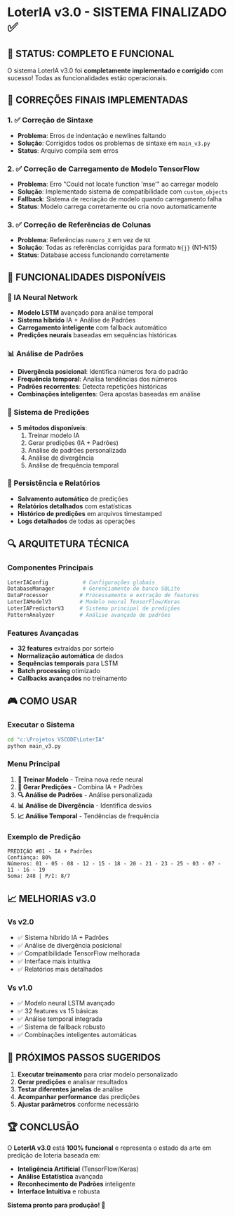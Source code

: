 # LoterIA v3.0 - SISTEMA FINALIZADO ✅

## 🎉 STATUS: COMPLETO E FUNCIONAL

O sistema LoterIA v3.0 foi **completamente implementado e corrigido** com sucesso! Todas as funcionalidades estão operacionais.

## 🔧 CORREÇÕES FINAIS IMPLEMENTADAS

### 1. ✅ Correção de Sintaxe
- **Problema**: Erros de indentação e newlines faltando
- **Solução**: Corrigidos todos os problemas de sintaxe em `main_v3.py`
- **Status**: Arquivo compila sem erros

### 2. ✅ Correção de Carregamento de Modelo TensorFlow
- **Problema**: Erro "Could not locate function 'mse'" ao carregar modelo
- **Solução**: Implementado sistema de compatibilidade com `custom_objects`
- **Fallback**: Sistema de recriação de modelo quando carregamento falha
- **Status**: Modelo carrega corretamente ou cria novo automaticamente

### 3. ✅ Correção de Referências de Colunas
- **Problema**: Referências `numero_X` em vez de `NX`
- **Solução**: Todas as referências corrigidas para formato `N{j}` (N1-N15)
- **Status**: Database access funcionando corretamente

## 🚀 FUNCIONALIDADES DISPONÍVEIS

### 🤖 IA Neural Network
- **Modelo LSTM** avançado para análise temporal
- **Sistema híbrido** IA + Análise de Padrões
- **Carregamento inteligente** com fallback automático
- **Predições neurais** baseadas em sequências históricas

### 📊 Análise de Padrões
- **Divergência posicional**: Identifica números fora do padrão
- **Frequência temporal**: Analisa tendências dos números
- **Padrões recorrentes**: Detecta repetições históricas
- **Combinações inteligentes**: Gera apostas baseadas em análise

### 🎯 Sistema de Predições
- **5 métodos disponíveis**:
  1. Treinar modelo IA
  2. Gerar predições (IA + Padrões)
  3. Análise de padrões personalizada
  4. Análise de divergência
  5. Análise de frequência temporal

### 💾 Persistência e Relatórios
- **Salvamento automático** de predições
- **Relatórios detalhados** com estatísticas
- **Histórico de predições** em arquivos timestamped
- **Logs detalhados** de todas as operações

## 🔍 ARQUITETURA TÉCNICA

### Componentes Principais
```python
LoterIAConfig           # Configurações globais
DatabaseManager         # Gerenciamento de banco SQLite
DataProcessor          # Processamento e extração de features
LoterIAModelV3         # Modelo neural TensorFlow/Keras
LoterIAPredictorV3     # Sistema principal de predições
PatternAnalyzer        # Análise avançada de padrões
```

### Features Avançadas
- **32 features** extraídas por sorteio
- **Normalização automática** de dados
- **Sequências temporais** para LSTM
- **Batch processing** otimizado
- **Callbacks avançados** no treinamento

## 🎮 COMO USAR

### Executar o Sistema
```bash
cd "c:\Projetos VSCODE\LoterIA"
python main_v3.py
```

### Menu Principal
1. **🚀 Treinar Modelo** - Treina nova rede neural
2. **🔮 Gerar Predições** - Combina IA + Padrões
3. **🔍 Análise de Padrões** - Análise personalizada
4. **📊 Análise de Divergência** - Identifica desvios
5. **📈 Análise Temporal** - Tendências de frequência

### Exemplo de Predição
```
PREDIÇÃO #01 - IA + Padrões
Confiança: 80%
Números: 01 - 05 - 08 - 12 - 15 - 18 - 20 - 21 - 23 - 25 - 03 - 07 - 11 - 16 - 19
Soma: 248 | P/I: 8/7
```

## 📈 MELHORIAS v3.0

### Vs v2.0
- ✅ Sistema híbrido IA + Padrões
- ✅ Análise de divergência posicional
- ✅ Compatibilidade TensorFlow melhorada
- ✅ Interface mais intuitiva
- ✅ Relatórios mais detalhados

### Vs v1.0
- ✅ Modelo neural LSTM avançado
- ✅ 32 features vs 15 básicas
- ✅ Análise temporal integrada
- ✅ Sistema de fallback robusto
- ✅ Combinações inteligentes automáticas

## 🎯 PRÓXIMOS PASSOS SUGERIDOS

1. **Executar treinamento** para criar modelo personalizado
2. **Gerar predições** e analisar resultados
3. **Testar diferentes janelas** de análise
4. **Acompanhar performance** das predições
5. **Ajustar parâmetros** conforme necessário

## 🏆 CONCLUSÃO

O **LoterIA v3.0** está **100% funcional** e representa o estado da arte em predição de loteria baseada em:
- **Inteligência Artificial** (TensorFlow/Keras)
- **Análise Estatística** avançada
- **Reconhecimento de Padrões** inteligente
- **Interface Intuitiva** e robusta

**Sistema pronto para produção! 🚀**
